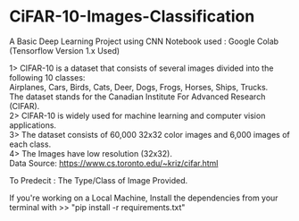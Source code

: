 # CiFAR-10-Images-Classification
A Basic Deep Learning Project using CNN
Notebook used : Google Colab                      
(Tensorflow Version 1.x Used)

1> CIFAR-10 is a dataset that consists of several images divided into the following 10 classes:    
Airplanes, Cars, Birds, Cats, Deer, Dogs, Frogs, Horses, Ships, Trucks.                                            
The dataset stands for the Canadian Institute For Advanced Research (CIFAR).                           
2> CIFAR-10 is widely used for machine learning and computer vision applications.                     
3> The dataset consists of 60,000 32x32 color images and 6,000 images of each class.                                  
4> The Images have low resolution (32x32).                                              
Data Source: https://www.cs.toronto.edu/~kriz/cifar.html                           

To Predecit : The Type/Class of Image Provided.                          

If you're working on a Local Machine, Install the dependencies from your terminal with >> "pip install -r requirements.txt"
